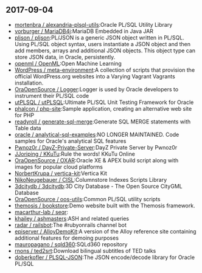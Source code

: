 ## 2017-09-04

* [mortenbra / alexandria-plsql-utils](https://github.com/mortenbra/alexandria-plsql-utils):Oracle PL/SQL Utility Library
* [vorburger / MariaDB4j](https://github.com/vorburger/MariaDB4j):MariaDB Embedded in Java JAR
* [pljson / pljson](https://github.com/pljson/pljson):PL/JSON is a generic JSON object written in PL/SQL. Using PL/SQL object syntax, users instantiate a JSON object and then add members, arrays and additional JSON objects. This object type can store JSON data, in Oracle, persistently.
* [openml / OpenML](https://github.com/openml/OpenML):Open Machine Learning
* [WordPress / meta-environment](https://github.com/WordPress/meta-environment):A collection of scripts that provision the official WordPress.org websites into a Varying Vagrant Vagrants installation.
* [OraOpenSource / Logger](https://github.com/OraOpenSource/Logger):Logger is used by Oracle developers to instrument their PL/SQL code
* [utPLSQL / utPLSQL](https://github.com/utPLSQL/utPLSQL):Ultimate PL/SQL Unit Testing Framework for Oracle
* [phalcon / php-site](https://github.com/phalcon/php-site):Sample application, creating an alternative web site for PHP
* [readyroll / generate-sql-merge](https://github.com/readyroll/generate-sql-merge):Generate SQL MERGE statements with Table data
* [oracle / analytical-sql-examples](https://github.com/oracle/analytical-sql-examples):NO LONGER MAINTAINED. Code samples for Oracle's analytical SQL features
* [Pwnoz0r / DayZ-Private-Server](https://github.com/Pwnoz0r/DayZ-Private-Server):DayZ Private Server by Pwnoz0r
* [JJoriping / KKuTu](https://github.com/JJoriping/KKuTu):Rule the words! KKuTu Online
* [OraOpenSource / OXAR](https://github.com/OraOpenSource/OXAR):Oracle XE & APEX build script along with images for popular cloud platforms
* [NorbertKrupa / vertica-kit](https://github.com/NorbertKrupa/vertica-kit):Vertica Kit
* [NikoNeugebauer / CISL](https://github.com/NikoNeugebauer/CISL):Columnstore Indexes Scripts Library
* [3dcitydb / 3dcitydb](https://github.com/3dcitydb/3dcitydb):3D City Database - The Open Source CityGML Database
* [OraOpenSource / oos-utils](https://github.com/OraOpenSource/oos-utils):Common PL/SQL utility scripts
* [themosis / bookstore](https://github.com/themosis/bookstore):Demo website built with the Themosis framework.
* [macarthur-lab / seqr](https://github.com/macarthur-lab/seqr):
* [khailey / ashmasters](https://github.com/khailey/ashmasters):ASH and related queries
* [radar / railsbot](https://github.com/radar/railsbot):The #rubyonrails channel bot
* [episerver / AlloyDemoKit](https://github.com/episerver/AlloyDemoKit):A version of the Alloy reference site containing additional features for demoing purposes
* [mauropagano / sqld360](https://github.com/mauropagano/sqld360):SQLd360 repository
* [rnons / ted2srt](https://github.com/rnons/ted2srt):Download bilingual subtitles of TED talks
* [doberkofler / PLSQL-JSON](https://github.com/doberkofler/PLSQL-JSON):The JSON encode/decode library for Oracle PL/SQL
